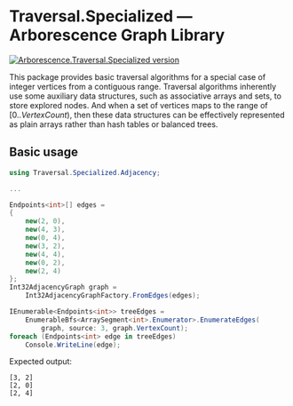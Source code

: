 # Traversal.Specialized — Arborescence Graph Library

[![Arborescence.Traversal.Specialized version](https://img.shields.io/nuget/v/Arborescence.Traversal.Specialized.svg?label=Traversal.Specialized&logo=nuget)](https://nuget.org/packages/Arborescence.Traversal.Specialized/)

This package provides basic traversal algorithms for a special case of integer vertices from a contiguous range.
Traversal algorithms inherently use some auxiliary data structures, such as associative arrays and sets, to store explored nodes.
And when a set of vertices maps to the range of [0.._VertexCount_), then these data structures can be effectively represented as plain arrays rather than hash tables or balanced trees.

## Basic usage

```csharp
using Traversal.Specialized.Adjacency;

...

Endpoints<int>[] edges =
{
    new(2, 0),
    new(4, 3),
    new(0, 4),
    new(3, 2),
    new(4, 4),
    new(0, 2),
    new(2, 4)
};
Int32AdjacencyGraph graph =
    Int32AdjacencyGraphFactory.FromEdges(edges);

IEnumerable<Endpoints<int>> treeEdges =
    EnumerableBfs<ArraySegment<int>.Enumerator>.EnumerateEdges(
        graph, source: 3, graph.VertexCount);
foreach (Endpoints<int> edge in treeEdges)
    Console.WriteLine(edge);
```

Expected output:

    [3, 2]
    [2, 0]
    [2, 4]

